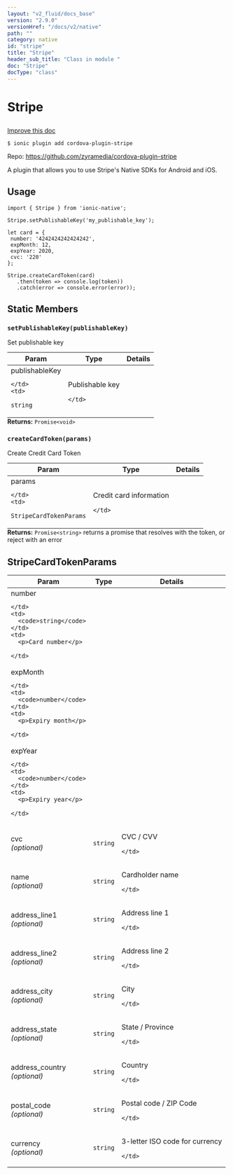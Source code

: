 ```yaml
---
layout: "v2_fluid/docs_base"
version: "2.9.0"
versionHref: "/docs/v2/native"
path: ""
category: native
id: "stripe"
title: "Stripe"
header_sub_title: "Class in module "
doc: "Stripe"
docType: "class"
---
```








<h1 class="api-title">
  
  Stripe
  

  

  </h1>

<a class="improve-v2-docs" href="http://github.com/driftyco/ionic-native/edit/master/src/plugins/stripe.ts#L51">
  Improve this doc
</a>



<!-- decorators -->





<pre><code>$ ionic plugin add cordova-plugin-stripe</code></pre>
<p>Repo:
  <a href="https://github.com/zyramedia/cordova-plugin-stripe">
    https://github.com/zyramedia/cordova-plugin-stripe
  </a>
</p>

<!-- description -->

<p>A plugin that allows you to use Stripe&#39;s Native SDKs for Android and iOS.</p>



<!-- if doc.decorators -->

<!-- @usage tag -->

<h2>Usage</h2>

<pre><code>import { Stripe } from &#39;ionic-native&#39;;

Stripe.setPublishableKey(&#39;my_publishable_key&#39;);

let card = {
 number: &#39;4242424242424242&#39;,
 expMonth: 12,
 expYear: 2020,
 cvc: &#39;220&#39;
};

Stripe.createCardToken(card)
   .then(token =&gt; console.log(token))
   .catch(error =&gt; console.error(error));
</code></pre>




<!-- @property tags -->


<h2>Static Members</h2>

<div id="setPublishableKey"></div>
<h3><code>setPublishableKey(publishableKey)</code>
  
</h3>


Set publishable key


<table class="table param-table" style="margin:0;">
  <thead>
  <tr>
    <th>Param</th>
    <th>Type</th>
    <th>Details</th>
  </tr>
  </thead>
  <tbody>
  
  <tr>
    <td>
      publishableKey
      
      
    </td>
    <td>
      
<code>string</code>
    </td>
    <td>
      <p>Publishable key</p>

      
    </td>
  </tr>
  
  </tbody>
</table>





<div class="return-value" markdown="1">
  <i class="icon ion-arrow-return-left"></i>
  <b>Returns:</b> 
<code>Promise&lt;void&gt;</code> 
</div>



<div id="createCardToken"></div>
<h3><code>createCardToken(params)</code>
  
</h3>


Create Credit Card Token


<table class="table param-table" style="margin:0;">
  <thead>
  <tr>
    <th>Param</th>
    <th>Type</th>
    <th>Details</th>
  </tr>
  </thead>
  <tbody>
  
  <tr>
    <td>
      params
      
      
    </td>
    <td>
      
<code>StripeCardTokenParams</code>
    </td>
    <td>
      <p>Credit card information</p>

      
    </td>
  </tr>
  
  </tbody>
</table>





<div class="return-value" markdown="1">
  <i class="icon ion-arrow-return-left"></i>
  <b>Returns:</b> 
<code>Promise&lt;string&gt;</code> returns a promise that resolves with the token, or reject with an error
</div>




<!-- methods on the class -->



<!-- other classes -->

<!-- end other classes -->

<!-- interfaces -->

<!--<h2><a class="anchor" name="interfaces" href="#interfaces"></a>Interfaces</h2>-->


<h2><a class="anchor" name="StripeCardTokenParams" href="#StripeCardTokenParams"></a>StripeCardTokenParams</h2>


<table class="table param-table" style="margin:0;">
  <thead>
  <tr>
    <th>Param</th>
    <th>Type</th>
    <th>Details</th>
  </tr>
  </thead>
  <tbody>
  
  <tr>
    <td>
      number
      
    </td>
    <td>
      <code>string</code>
    </td>
    <td>
      <p>Card number</p>

    </td>
  </tr>
  
  <tr>
    <td>
      expMonth
      
    </td>
    <td>
      <code>number</code>
    </td>
    <td>
      <p>Expiry month</p>

    </td>
  </tr>
  
  <tr>
    <td>
      expYear
      
    </td>
    <td>
      <code>number</code>
    </td>
    <td>
      <p>Expiry year</p>

    </td>
  </tr>
  
  <tr>
    <td>
      cvc
      <div><em>(optional)</em></div>
    </td>
    <td>
      <code>string</code>
    </td>
    <td>
      <p>CVC / CVV</p>

    </td>
  </tr>
  
  <tr>
    <td>
      name
      <div><em>(optional)</em></div>
    </td>
    <td>
      <code>string</code>
    </td>
    <td>
      <p>Cardholder name</p>

    </td>
  </tr>
  
  <tr>
    <td>
      address_line1
      <div><em>(optional)</em></div>
    </td>
    <td>
      <code>string</code>
    </td>
    <td>
      <p>Address line 1</p>

    </td>
  </tr>
  
  <tr>
    <td>
      address_line2
      <div><em>(optional)</em></div>
    </td>
    <td>
      <code>string</code>
    </td>
    <td>
      <p>Address line 2</p>

    </td>
  </tr>
  
  <tr>
    <td>
      address_city
      <div><em>(optional)</em></div>
    </td>
    <td>
      <code>string</code>
    </td>
    <td>
      <p>City</p>

    </td>
  </tr>
  
  <tr>
    <td>
      address_state
      <div><em>(optional)</em></div>
    </td>
    <td>
      <code>string</code>
    </td>
    <td>
      <p>State / Province</p>

    </td>
  </tr>
  
  <tr>
    <td>
      address_country
      <div><em>(optional)</em></div>
    </td>
    <td>
      <code>string</code>
    </td>
    <td>
      <p>Country</p>

    </td>
  </tr>
  
  <tr>
    <td>
      postal_code
      <div><em>(optional)</em></div>
    </td>
    <td>
      <code>string</code>
    </td>
    <td>
      <p>Postal code / ZIP Code</p>

    </td>
  </tr>
  
  <tr>
    <td>
      currency
      <div><em>(optional)</em></div>
    </td>
    <td>
      <code>string</code>
    </td>
    <td>
      <p>3-letter ISO code for currency</p>

    </td>
  </tr>
  
  </tbody>
</table>





<!-- end interfaces -->

<!-- related link --><!-- end content block -->


<!-- end body block -->

